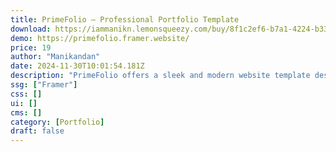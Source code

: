 ```yaml
---
title: PrimeFolio — Professional Portfolio Template
download: https://iammanikn.lemonsqueezy.com/buy/8f1c2ef6-b7a1-4224-b333-53307747f8d7
demo: https://primefolio.framer.website/
price: 19
author: "Manikandan"
date: 2024-11-30T10:01:54.181Z
description: "PrimeFolio offers a sleek and modern website template designed to elegantly showcase the professional journey of founders with clarity and style."
ssg: ["Framer"]
css: []
ui: []
cms: []
category: [Portfolio]
draft: false
---
```


